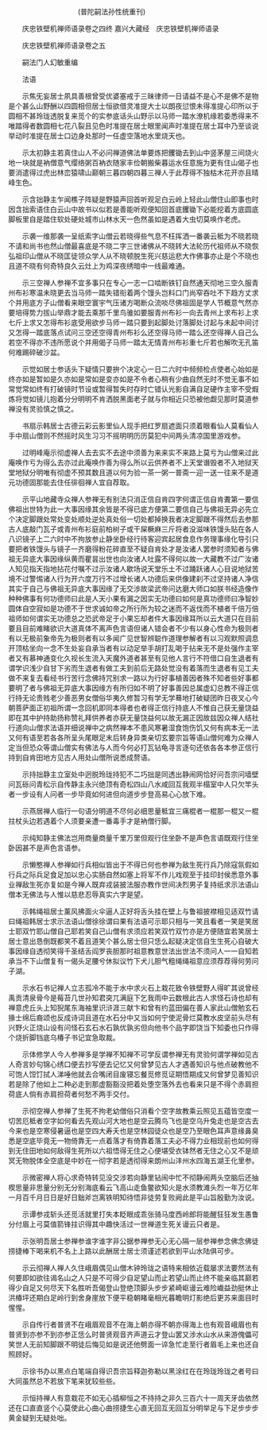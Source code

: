 <!-- { "loadSidebar": true } -->
　　　　　　　　　　(普陀嗣法孙性统重刊)

　　庆忠铁壁机禅师语录卷之四终
嘉兴大藏经　庆忠铁壁机禅师语录


　　庆忠铁壁机禅师语录卷之五

　　嗣法门人幻敏重编

　　法语

　　示焦旡妄居士夙具善根曾受优婆塞戒于三昧律师一日请益不是心不是佛不是物是个甚么山野酬以四圆相但居士恒欲借灵准提大士以朗夜愆恨未得准提心印所以于圆相不甚玲珑透脱复来觅个的实参底话头山野示以马师一踏水潦机缘若委悉得来不唯踏得者数圆相七花八裂且见色时准提在居士眼里闻声时准提在居士耳中乃至谈说举动时准提在居士口边身处那时一任虚空落地水里烧天也。

　　示太初静主若真住山人不必问禅道佛法单要炼把钁锄去到山中竖茅屋三间烧火地一块就是衲僧意气缨络粥百衲衣随家丰俭朝搬柴暮运水任意施为更有住山偈子也要消遣得过虎出林峦猿啸山巅朝三暮四朝四暮三禅人于此荐得不独枯木花开亦且晴峰生色。

　　示含拙静主乍闻樵子阵疑是野猿声回首听观足白云岭上轻此山僧住山即事也时因含拙索语住白云山中故书以似若是善能听观便知回首底钁锄下必能挖着方底圆底脚板里自是踏住软处硬处城市山林水天一色然虽如是遇着大虫切莫唤作老虎。

　　示袭一维那袭一呈纸索字山僧云若晓得些气息不枉挥洒一番袭云秪为不晓若晓不请和尚书也然山僧最喜底是不晓二字三世诸佛从不晓转大法轮历代祖师从不晓恢弘祖印山僧从不晓匡徒领众学人从不晓顿脱生死兴慈运悲大作佛事亦止是个不晓也且道不晓有何奇特良久云灶上为鸡深夜绣暗中一线最难通。

　　示三空禅人参禅不宜多事只在专心一志一口啮断铁钉自然通天彻地三空久服青州布衫寒温未晓更去当马师一踏失错衔着两个馒头岂料口门尚窄吞吐不下趋方丈求个并用底方子山僧看来眼空寰宇气压诸方喝断众流啖尽佛祖固是学人节概意气然亦要培得势力拔山举鼎才能去乘那千里鸟骓如要服青州布衫一向去青州上求布衫上求七斤上求又怎得布衫底受用欲步马师一踏只要到起脚处讨落脚处讨起与未起中间讨又怎得一踏底落点试问三空还空得青州布衫么还空得马师一踏么还空得禅人自己么若空不得亦不违所愿说个并用偈子马师一踏太无情青州布衫重七斤若也解吹无孔笛何难踢碎破沙盆。

　　示觉如居士参话头下疑情只要拚个决定心一日二六时中频频检点使者心始如是终亦如是暂如是久亦如是常如是变亦如是不令者心稍有少曲自然无时不觉无事不如常觉常如终有打破镜时节设或暂得暂失时存时亡错认光影自满自足硬作主宰不受煆炼将觉如镜儿抱着分分明明不肯洒脱黑面老子就与你相近只恐被他觑见那时莫道参禅没有灵验慎之慎之。

　　书扇示韩居士古德云彩云影里仙人现手把红罗扇遮面只须着眼看仙人莫看仙人手中扇山僧则不然摇时风生习习不摇明明历历莫犯中间两头清凉国里游戏参。

　　过明峰庵示彻虚禅人去去实不去途中须善为来来实不来路上莫亏为山僧来过此庵唤作亏为得么去亦过此庵唤作善为得么所以云供养者不上天堂谮毁者不入地狱天堂地狱分明唯有彻虚不预其数且道以何为验一茶一粥一普斋一迎一送一往来不是道元功德固那能去住任徘徊禅人宜自荐取。

　　示平山地藏寺众禅人参禅无有别法只消正信自肯四字何谓正信自肯聻第一要信佛祖出世特为此一大事因缘其余皆是不得已底方便第二要信自己与佛祖无异必先立个决定脚跟处常处变处顺处逆处真处俗一切处都掉换我者决定脚跟不得然后去参那古人底敲门瓦子或青州布衫庭前柏树子或干屎橛麻三斤将者没滋味铁馒头贴在各人八识镜子上二六时中不拘放参止静坐卧经行待客迎宾起居食息作务理事缘化导引只要把者铁馒头与镜子一齐磨得粉花碎直至不疑自肯处才是汝诸人罢参时须知者与佛祖无异底大事因缘纵黄而瞿昙出世也向汝诸人吐露不得何以故一大藏教不过广汝诸人知见指天指地拈花付嘱不过示汝诸人歇场说天堂乐土不过踊跃诸人心目说地狱苦境不过警惕诸人行为开六度万行不过增长诸人功德后来供像建刹不过坚持诸人净信其实于自己与佛祖无异底大事因缘了无交涉故梁武帝问达磨大师口如朕书经造像作种种佛事有何功德师曰此是人天小果有漏之因实无功德曰如何是真功德师曰净智妙圆体自空寂如是功德不于世求诚如帝之所行所为较之迷而不返伐而不植者千倍万倍祖师如何谓实无功德总之恐武帝足于小果忘却者件大事因缘耳所以云大道只在目前要且目前难睹欲识大道真体不离声色言语但诸人错会者不少有以身心性命为极则者有以无极前象帝先为极则者有以多闻广见世智辨聪作道理参解者有以习观默照调息开顶枯坐向一念不生处妄自承当者有以动足举手胡打乱喝于拈来无不是处强作主宰者又有慕神通变化久视长生流入天魔外道者甚至有见他人言行不符借口自生退者有谓学识浅少自甘下劣而生退者有做工夫到前后无路处觉没有着落而生退者有见工夫做不来复去看经书行苦行念佛持咒别求一路以为行好事植善因者殊不知者些好事都要明了者与佛祖无异底大事因缘方有所归如不明了好事善因总属虚幻总教不得正信行持无论贵贱老少善恶男女僧俗华夷久修暂习有学无学蓦地打破疑团昨日夜叉心今朝菩萨面正初祖所谓一念回机即同本得者也者得正信行持底人不惟自己获无量饶益即在其中护持助扬称赞礼拜供养者亦获无量饶益何以故无漏正因故兹因众禅人结社行道向山僧求法语并细说禅中之病然禅本不患风寒暑湿食饱伤饥又何有病本无一法又何有语至若各各所呈头尾眼足末后转身异类亲切玄要宗旨等语山僧何难为众禅人定当但恐众等谓山僧实有佛法与人而今何必打瓦钻龟寻言逐句还依各各本参正信行持到自肯田地方见古人用处山僧所说悉成赘语。

　　示持拙静主立室处中迥脱玲珑持犯不二巧拙是同透出静闹网恰好问吾宗问墙壁问瓦砾问青松示自传静主永兴绝顶有奇松四山八水咸回互我观半榻室中人只欠竿头者一步设有人问者一步毕竟如何进但向道步步登高易心心放下难。

　　示燕居禅人临行一句语分明道不尽何必细思量秪宜三痛棍者一棍那一棍又一棍拄杖头边若遇着个人须要亲遭一番毒手才是衲僧行脚。

　　示纯知静主佛法岂用商量商量千里万里但观行住坐卧不是声色言语既观行住坐卧因甚不是声色言语参。

　　示懒憨禅人参禅如行兵相似皆出于不得已何也参禅为敌生死行兵乃除寇氛假如行兵之际兵足食足加以忠心实肠自然如塞上将军不作儿戏观至于挂印封侯悉意外事业禅敌生死亦复如是今禅人既弃戎装披法服亦教作世间决烈男子复持纸求示法语山僧本无佛法与人惟以慈悲忍辱真实六字是望。

　　示韩绳祖居士薰风拂面火伞逼人正好将舌头挂在壁上与鲁祖披襟相见适双竹请曰绳祖韩居士求示法语山僧徐徐谓曰果有法语可示耶只相与一笑且看者一笑是笑居士耶双竹耶山僧自己耶若笑自己山僧有求须应若笑双竹双竹亦是方便随宜若笑居士居士意出恳倒既都笑不着且道笑个甚么居士但只恁么起疑决定信自生生死心自破大事因缘自透彻笑得千圣结舌阎罗丧胆那时祖意教意世法出世法不须问人一一自知若承当不下山僧复有一偈头足腰兮休拟议竹下犬儿胆气粗绳绳祖意应须荐荐得何劳问子湖。

　　示水石书记禅人立志孤冷不能于水中求火石上栽花致令铁壁野人得旷其说曾经禹贡清泉骨今是莓苔几世孙知君突兀满庭下乞我雨中云数根此古人求怪石诗也却有禅意虎丘头上知猊尾东海袖里识浒涯三献卞和曾有约蓝田偏在善人家此山僧勉玄石掾士绵后裔颂也反成诗词且道在水石分中又当如何宁使泥骨烂莫教水皮坚前头尽有兴野火正烧山设有问怪石玄石水石孰优孰劣但向他书个品字即饶当下知委也只作得个烧折脚铛底乌椿子书记宜急取裁。

　　示体修学人今人参禅多是学禅不知禅不可学反谓参禅无有灵验何谓学禅如见古人奇言妙句锦心绣口便去抄写便去记忆又何曾梦见古人才遇善知识与他点破教他不可饱人饾饤拭人涕唾他就去合嘴闭目废寝忘餐觅修觅证期悟期成又何曾梦见善知识若是除了他如上二种必走到那虚豁豁没把着处堕空落外去也看来只是不得个赤肩担荷底人倘有赤肩担荷者何愁不两手交付。

　　示彻空禅人参禅了生死不拘老幼僧俗只消看个空字故教乘云照见五蕴皆空度一切苦厄秪者空字如何看去先观山河大地也是空云腾鸟飞也是空乌升兔走也是空古去今来也是空寒侵暑逼也是空四大寿夭也是空林园徒众也是空乃至眼色耳声意缘鼻臭悉是空底毕竟无一物倚靠无一点着落才有倚靠着落工夫必不得力业相现前也如何得到无住田地如何敌得生死所以六祖悟得无住之心便堪受衣钵然者无住之心又不是顽冥无物脱体全空底是中妙在一彻字若是透彻得来朗州山沣州水四海五湖王化里参。

　　示微密禅人将心求奇特转见没交涉若向静里钻闹中忙不彻静闹两头空脑后还抽楔思量非思量分别无分别海底看云飞高山走鱼鳖欲知火是水须教滩头烈一年万亿年一月百千月日日是好日鈯斧岂离铁明知待悟非徒劳复败阙此是平山旨殷勤为汝说。

　　示谭参戎斩头还觅活就里打失本眨眼成乖张骑马度西岭郎将能醒狂狂发生愚鲁分付眉上弓莫值箭锋拄识得其中趣快活过一世禅道生死关谩云只者是。

　　示张明吾居士参禅参谁字谁字非公据参禅参无心无心隔一层参禅参念佛念佛徒捞捷棒下喝来机不名上上路以此酬居士居士须谨述若欲到平山水陆俱可步。

　　示云彻禅人禅人久住峨眉偶见山僧木钟玲珑之语特来相依近载屡求法要然法有何要即如欲往谒名山之人只是不可得少自足望山而止若望山而止终不能亲临其巅若得少自足又何尽天下名胜听吾偈登山登绝顶脚头步步紧崎岖谩云难险巇益劲挺休止洪椿坪还期白足岭行到舍身崖放下便平稳朝睹毫相光暮瞻明灯影绝后更苏来面目时惺惺。

　　示自传行者普贤不在峨眉观音不在海上朝亦得不朝亦得海上也有观音峨眉也有普贤到亦参不到亦参正恁么时普贤观音齐声道云才登山罢又涉水山水从来游傀儡可笑世人无前知脚跟不明徒后悔见如是说还他劈面一谇急忙走至行者眉毛上来也还自照顾好。

　　示徐书办以黑点白笔端自得识吾宗旨释迦弥勒以黑涂红在在玲珑玲珑之者号曰大同虽然总不若放下笔来犹较些些。

　　示恒持禅人有意栽花不如无心插柳恒之不持持之非久三百六十一周天牙齿依然还在口直直竖个心莫使此心曲心曲捞捷生心直无回互无回互分明举足与下足步步步黄金疑到无疑处咄。

